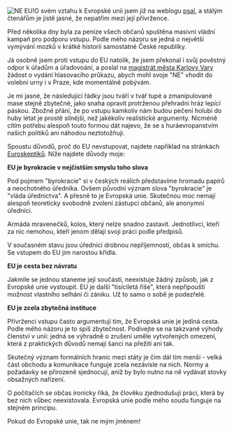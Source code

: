 <!-- dcterms:identifier = riderweblog#54 -->
<!-- dcterms:title = Ne mým jménem! -->
<!-- np9:categoryId = 2 -->
<!-- x4w:category = Lidé a jiná zvěř -->
<!-- np9:authorId = 1 -->
<!-- np9:authorEmail = michal.valasek@altairis.cz -->
<!-- dcterms:creator = Michal Altair Valášek -->
<!-- dcterms:created = 2003-05-17T14:07:22+02:00 -->
<!-- dcterms:dateAccepted = 2003-05-17T14:07:22+02:00 -->

![NE EU!](/files/ne-eu.gif)O svém vztahu k Evropské unii jsem již na weblogu [psal](/ShowRecord.aspx?day=20030221#045529), a stálým čtenářům je jistě jasné, že nepatřím mezi její přívržence.

Před několika dny byla za peníze všech občanů spuštěna masivní vládní kampaň pro podporu vstupu. Podle mého názoru se jedná o největší vymývání mozků v krátké historii samostatné České republiky.

Já osobně jsem proti vstupu do EU natolik, že jsem překonal i svůj pověstný odpor k úřadům a úřadovoání, a poslal na [magistrát města Karlovy Vary](http://www.mmkv.cz/) žádost o vydání hlasovacího průkazu, abych mohl svoje "NE" vhodit do volební urny i v Praze, kde momentálně pobývám.

Je mi jasné, že následující řádky jsou tváří v tvář tupé a zmanipulované mase stejně zbytečné, jako snaha opravit protrženou přehradní hráz lepící páskou. Zbožné přání, že po vstupu kamkoliv nám budou pečení holubi do huby létat je prostě silnější, než jakékoliv realistické argumenty. Nicméně cítím potřebu alespoň touto formou dát najevo, že se s huráevropanstvím našich politiků ani náhodou neztotožňuji.

Spoustu důvodů, proč do EU nevstupovat, najdete například na stránkách [Euroskeptiků](http://www.euroskeptik.cz/). Níže najdete důvody moje:

<strong>EU je byrokracie v nejčistším smyslu toho slova</strong>

Pod pojmem "byrokracie" si v českých reálích představíme hromadu papírů a neochotného úředníka. Ovšem původní význam slova "byrokracie" je "vláda úřednictva". A přesně to je Evropská unie. Skutečnou moc nemají alespoň teoreticky svobodně zvolení zástupci občanů, ale anonymní úředníci.

Armáda mravenečků, kolos, který nelze snadno zastavit. Jednotlivci, kteří za nic nemohou, kteří jenom dělají svoji práci podle předpisů.

V současném stavu jsou úředníci drobnou nepříjemností, občas k smíchu. Se vstupem do EU jim narostou křídla.

<strong>EU je cesta bez návratu</strong>

Jakmile se jednou staneme její součástí, neexistuje žádný způsob, jak z Evropské unie vystoupit. EU je další "tisíciletá říše", která nepřipouští možnost vlastního selhání či zániku. Už to samo o sobě je podezřelé.

<strong>EU je zcela zbytečná instituce</strong>

Přívrženci vstupu často argumentují tím, že Evropská unie je jediná cesta. Podle mého názoru je to spíš zbytečnost. Podívejte se na takzvané výhody členství v unii: jedná se výhradně o zrušení uměle vytvořených omezení, která z praktických důvodů nemají šanci na přežití ani tak.

Skutečný význam formálních hranic mezi státy je čím dál tím menší - velká část obchodu a komunikace funguje zcela nezávisle na nich. Normy a požadavky se přirozeně sjednocují, aniž by bylo nutno na ně vydávat stovky obsažných nařízení.

O počítačích se občas ironicky říká, že člověku zjednodušují práci, která by bez nich vůbec neexistovala. Evropská unie podle mého soudu funguje na stejném principu.

Pokud do Evropské unie, tak ne mým jménem!